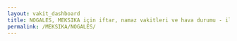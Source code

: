 ```yaml
---
layout: vakit_dashboard
title: NOGALES, MEKSIKA için iftar, namaz vakitleri ve hava durumu - ilçe/eyalet seç
permalink: /MEKSIKA/NOGALES/
---
```


<script type="text/javascript">
  var GLOBAL_COUNTRY = 'MEKSIKA';
  var GLOBAL_CITY = 'NOGALES';
  var GLOBAL_STATE = '';
  var lat = 72;
  var lon = 21;
</script>
